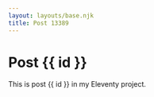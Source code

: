 ```yaml
---
layout: layouts/base.njk
title: Post 13389
---
```


# Post {{ id }}

This is post {{ id }} in my Eleventy project.

